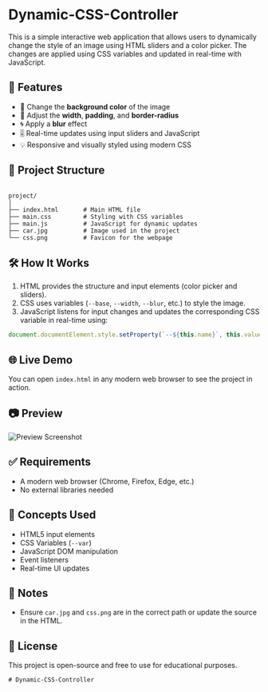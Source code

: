 # Dynamic-CSS-Controller
This is a simple interactive web application that allows users to dynamically change the style of an image using HTML sliders and a color picker. The changes are applied using CSS variables and updated in real-time with JavaScript.

## 🚀 Features

- 🎨 Change the **background color** of the image
- 📏 Adjust the **width**, **padding**, and **border-radius**
- 🌀 Apply a **blur** effect
- 🎚️ Real-time updates using input sliders and JavaScript
- 💡 Responsive and visually styled using modern CSS

## 📁 Project Structure

```

project/
│
├── index.html       # Main HTML file
├── main.css         # Styling with CSS variables
├── main.js          # JavaScript for dynamic updates
├── car.jpg          # Image used in the project
└── css.png          # Favicon for the webpage

````

## 🛠️ How It Works

1. HTML provides the structure and input elements (color picker and sliders).
2. CSS uses variables (`--base`, `--width`, `--blur`, etc.) to style the image.
3. JavaScript listens for input changes and updates the corresponding CSS variable in real-time using:

```javascript
document.documentElement.style.setProperty(`--${this.name}`, this.value + suffixDate)
````

## 🌐 Live Demo

You can open `index.html` in any modern web browser to see the project in action.

## 📷 Preview

![Preview Screenshot](preview.png)

## ✅ Requirements

* A modern web browser (Chrome, Firefox, Edge, etc.)
* No external libraries needed

## 🧠 Concepts Used

* HTML5 input elements
* CSS Variables (`--var`)
* JavaScript DOM manipulation
* Event listeners
* Real-time UI updates

## 📌 Notes

* Ensure `car.jpg` and `css.png` are in the correct path or update the source in the HTML.

## 📄 License

This project is open-source and free to use for educational purposes.

```# Dynamic-CSS-Controller
# Dynamic-CSS-Controller
